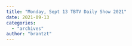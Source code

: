 ```yaml
---
title: "Monday, Sept 13 TBTV Daily Show 2021"
date: 2021-09-13
categories: 
  - "archives"
author: "brantzt"
---
```



